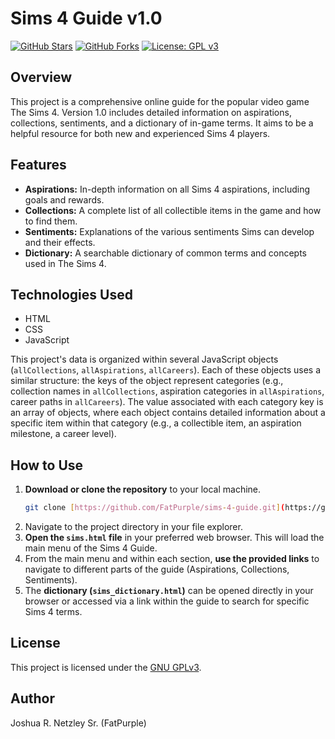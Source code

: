 # Sims 4 Guide v1.0

[![GitHub Stars](https://img.shields.io/github/stars/FatPurple/sims-4-guide)](https://github.com/FatPurple/sims-4-guide/stargazers)
[![GitHub Forks](https://img.shields.io/github/forks/FatPurple/sims-4-guide)](https://github.com/FatPurple/sims-4-guide/network/members)
[![License: GPL v3](https://img.shields.io/badge/License-GPLv3-blue.svg)](https://www.gnu.org/licenses/gpl-3.0)

## Overview

This project is a comprehensive online guide for the popular video game The Sims 4. Version 1.0 includes detailed information on aspirations, collections, sentiments, and a dictionary of in-game terms. It aims to be a helpful resource for both new and experienced Sims 4 players.

## Features

* **Aspirations:** In-depth information on all Sims 4 aspirations, including goals and rewards.
* **Collections:** A complete list of all collectible items in the game and how to find them.
* **Sentiments:** Explanations of the various sentiments Sims can develop and their effects.
* **Dictionary:** A searchable dictionary of common terms and concepts used in The Sims 4.

## Technologies Used

* HTML
* CSS
* JavaScript

This project's data is organized within several JavaScript objects (`allCollections`, `allAspirations`, `allCareers`). Each of these objects uses a similar structure: the keys of the object represent categories (e.g., collection names in `allCollections`, aspiration categories in `allAspirations`, career paths in `allCareers`). The value associated with each category key is an array of objects, where each object contains detailed information about a specific item within that category (e.g., a collectible item, an aspiration milestone, a career level).

## How to Use

1.  **Download or clone the repository** to your local machine.
    ```bash
    git clone [https://github.com/FatPurple/sims-4-guide.git](https://github.com/FatPurple/sims-4-guide.git)
    ```
2.  Navigate to the project directory in your file explorer.
3.  **Open the `sims.html` file** in your preferred web browser. This will load the main menu of the Sims 4 Guide.
4.  From the main menu and within each section, **use the provided links** to navigate to different parts of the guide (Aspirations, Collections, Sentiments).
5.  The **dictionary (`sims_dictionary.html`)** can be opened directly in your browser or accessed via a link within the guide to search for specific Sims 4 terms.

## License

This project is licensed under the [GNU GPLv3](LICENSE).

## Author

Joshua R. Netzley Sr. (FatPurple)
